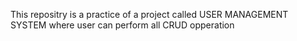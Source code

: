 This repositry is a practice of a project called USER MANAGEMENT SYSTEM where user can perform all CRUD opperation
